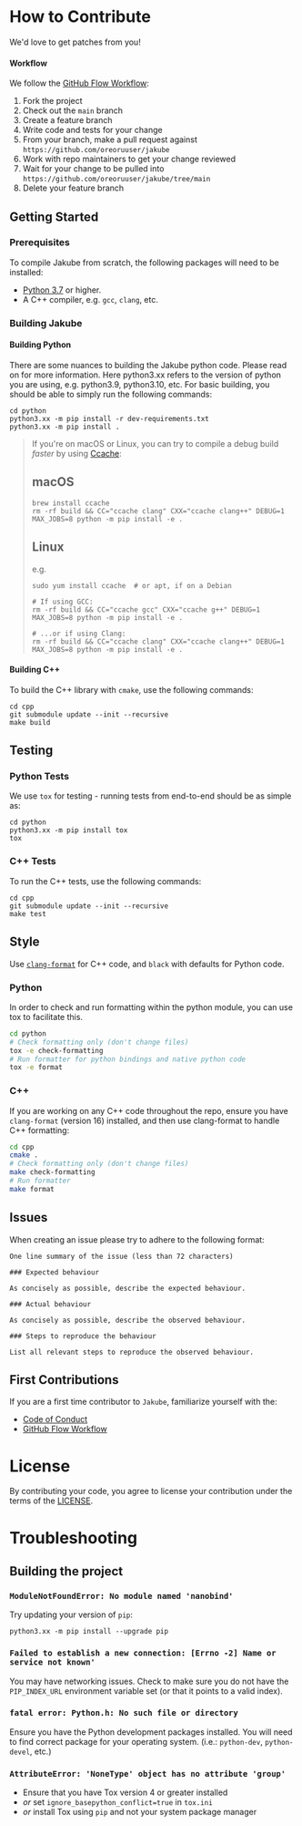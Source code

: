 # How to Contribute
We'd love to get patches from you!

#### Workflow
We follow the [GitHub Flow Workflow](https://guides.github.com/introduction/flow/):

1.  Fork the project 
1.  Check out the `main` branch 
1.  Create a feature branch
1.  Write code and tests for your change 
1.  From your branch, make a pull request against `https://github.com/oreoruuser/jakube` 
1.  Work with repo maintainers to get your change reviewed 
1.  Wait for your change to be pulled into `https://github.com/oreoruuser/jakube/tree/main` 
1.  Delete your feature branch

## Getting Started
### Prerequisites
To compile Jakube from scratch, the following packages will need to be installed:

- [Python 3.7](https://www.python.org/downloads/) or higher.
- A C++ compiler, e.g. `gcc`, `clang`, etc.

### Building Jakube
#### Building Python
There are some nuances to building the Jakube python code.  Please read on for more information.
Here python3.xx refers to the version of python you are using, e.g. python3.9, python3.10, etc.
For basic building, you should be able to simply run the following commands:
```shell
cd python
python3.xx -m pip install -r dev-requirements.txt
python3.xx -m pip install .
```

> If you're on macOS or Linux, you can try to compile a debug build _faster_ by using [Ccache](https://ccache.dev/):
> ## macOS
> ```shell
> brew install ccache
> rm -rf build && CC="ccache clang" CXX="ccache clang++" DEBUG=1 MAX_JOBS=8 python -m pip install -e .
> ```
> ## Linux
> e.g.
> ```shell
> sudo yum install ccache  # or apt, if on a Debian
> 
> # If using GCC:
> rm -rf build && CC="ccache gcc" CXX="ccache g++" DEBUG=1 MAX_JOBS=8 python -m pip install -e .
> 
> # ...or if using Clang:
> rm -rf build && CC="ccache clang" CXX="ccache clang++" DEBUG=1 MAX_JOBS=8 python -m pip install -e .
> ```

#### Building C++
To build the C++ library with `cmake`, use the following commands:
```shell
cd cpp
git submodule update --init --recursive
make build
```

## Testing
### Python Tests
We use `tox` for testing - running tests from end-to-end should be as simple as:

```shell
cd python
python3.xx -m pip install tox
tox
```

### C++ Tests
To run the C++ tests, use the following commands:
```shell
cd cpp
git submodule update --init --recursive
make test
```

## Style
Use [`clang-format`](https://clang.llvm.org/docs/ClangFormat.html) for C++ code, and `black` with defaults for Python code.

### Python
In order to check and run formatting within the python module, you can use tox to facilitate this.
```bash
cd python
# Check formatting only (don't change files)
tox -e check-formatting
# Run formatter for python bindings and native python code
tox -e format
```

### C++
If you are working on any C++ code throughout the repo, ensure you have `clang-format` (version 16) installed, and then use clang-format to handle C++ formatting:
```bash
cd cpp
cmake .
# Check formatting only (don't change files)
make check-formatting
# Run formatter 
make format
```

## Issues
When creating an issue please try to adhere to the following format:

    One line summary of the issue (less than 72 characters)

    ### Expected behaviour

    As concisely as possible, describe the expected behaviour.

    ### Actual behaviour

    As concisely as possible, describe the observed behaviour.

    ### Steps to reproduce the behaviour

    List all relevant steps to reproduce the observed behaviour.

## First Contributions
If you are a first time contributor to `Jakube`,  familiarize yourself with the:
* [Code of Conduct](CODE_OF_CONDUCT.md)
* [GitHub Flow Workflow](https://guides.github.com/introduction/flow/)

# License 
By contributing your code, you agree to license your contribution under the 
terms of the [LICENSE](https://github.com/oreoruuser/jakube/tree/main/LICENSE).

# Troubleshooting
## Building the project
### `ModuleNotFoundError: No module named 'nanobind'`
Try updating your version of `pip`:
```shell
python3.xx -m pip install --upgrade pip
```

### `Failed to establish a new connection: [Errno -2] Name or service not known'`
You may have networking issues. Check to make sure you do not have the `PIP_INDEX_URL` environment variable set (or that it points to a valid index).

### `fatal error: Python.h: No such file or directory`
Ensure you have the Python development packages installed.
You will need to find correct package for your operating system. (i.e.: `python-dev`, `python-devel`, etc.)

### `AttributeError: 'NoneType' object has no attribute 'group'`
- Ensure that you have Tox version 4 or greater installed
- _or_ set `ignore_basepython_conflict=true` in `tox.ini`
- _or_ install Tox using `pip` and not your system package manager
